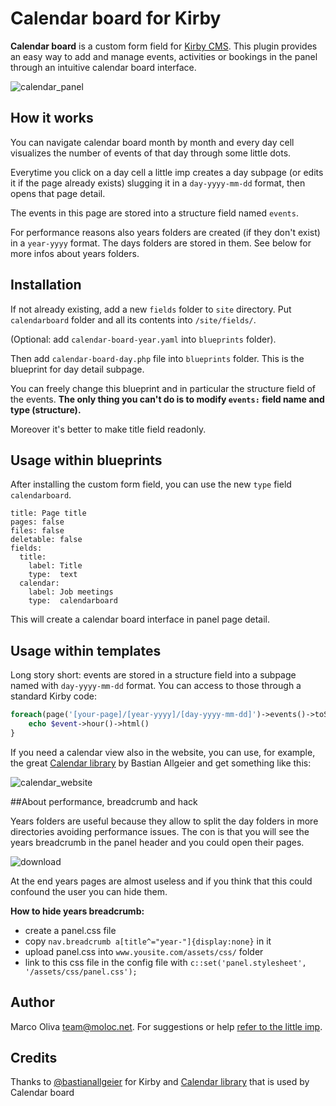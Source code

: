 # Calendar board for Kirby
**Calendar board** is a custom form field for [Kirby CMS](https://getkirby.com/).
This plugin provides an easy way to add and manage events, activities or bookings in the panel through an intuitive calendar board interface.

![calendar_panel](https://cloud.githubusercontent.com/assets/11831276/12880868/2321bb78-ce45-11e5-8367-99a0be2abf50.png)

## How it works
You can navigate calendar board month by month and every day cell visualizes the number of events of that day through some little dots.

Everytime you click on a day cell a little imp creates a day subpage (or edits it if the page already exists) slugging it in a ```day-yyyy-mm-dd``` format, then opens that page detail.

The events in this page are stored into a structure field named ```events```.

For performance reasons also years folders are created (if they don't exist) in a ```year-yyyy``` format.
The days folders are stored in them. See below for more infos about years folders.

## Installation
If not already existing, add a new ```fields``` folder to ```site``` directory.
Put ```calendarboard``` folder and all its contents into ```/site/fields/```.

(Optional: add ```calendar-board-year.yaml``` into ```blueprints``` folder).

Then add ```calendar-board-day.php``` file into ```blueprints``` folder.
This is the blueprint for day detail subpage.

You can freely change this blueprint and in particular the structure field of the events.
**The only thing you can't do is to modify ```events:``` field name and type (structure).**

Moreover it's better to make title field readonly.

## Usage within blueprints
After installing the custom form field, you can use the new ```type``` field ```calendarboard```.

```
title: Page title
pages: false
files: false
deletable: false
fields:
  title:
    label: Title
    type:  text   
  calendar:
    label: Job meetings
    type:  calendarboard
```

This will create a calendar board interface in panel page detail.

## Usage within templates
Long story short: events are stored in a structure field into a subpage named with ```day-yyyy-mm-dd``` format.
You can access to those through a standard Kirby code:

```php
foreach(page('[your-page]/[year-yyyy]/[day-yyyy-mm-dd]')->events()->toStructure() as $event){
    echo $event->hour()->html()
}
```

If you need a calendar view also in the website, you can use, for example, the great [Calendar library](https://github.com/bastianallgeier/calendar) by Bastian Allgeier and get something like this:

![calendar_website](https://cloud.githubusercontent.com/assets/11831276/12672797/1022b3fc-c679-11e5-81d2-a65be9c15e1a.png)

##About performance, breadcrumb and hack

Years folders are useful because they allow to split the day folders in more directories avoiding performance issues.
The con is that you will see the years breadcrumb in the panel header and you could open their pages.

![download](https://cloud.githubusercontent.com/assets/11831276/12788147/c333bb3a-ca98-11e5-9e84-ec1398095a56.png)

At the end years pages are almost useless and if you think that this could confound the user you can hide them.

**How to hide years breadcrumb:**

- create a panel.css file
- copy ``` nav.breadcrumb a[title^="year-"]{display:none} ``` in it
- upload panel.css into ``` www.yousite.com/assets/css/ ``` folder
- link to this css file in the config file with ```c::set('panel.stylesheet', '/assets/css/panel.css'); ```


## Author
Marco Oliva <team@moloc.net>. 
For suggestions or help [refer to the little imp](https://github.com/molocLab/kirby-calendar-board/issues/new).

## Credits
Thanks to [@bastianallgeier](https://github.com/bastianallgeier) for Kirby and [Calendar library](https://github.com/bastianallgeier/calendar) that is used by Calendar board
